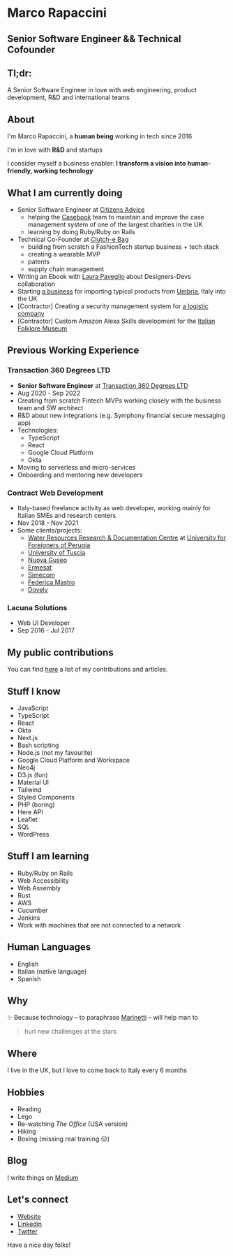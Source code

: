 # Marco Rapaccini
## Senior Software Engineer && Technical Cofounder
## Tl;dr:
A Senior Software Engineer in love with web engineering, product development, R&D and international teams

## About
I'm Marco Rapaccini, a **human being** working in tech since 2016

I'm in love with **R&D** and startups

I consider myself a business enabler: **I transform a vision into human-friendly, working technology**

## What I am currently doing
* Senior Software Engineer at [Citizens Advice](https://citizensadvice.org.uk)
  * helping the [Casebook](https://wearecitizensadvice.org.uk/casebook-an-intro-to-whats-been-happening-and-why-4b33b3ea31e4)
team to maintain and improve the case management system of one of the largest charities in the UK
  * learning by doing Ruby/Ruby on Rails
* Technical Co-Founder at [Clutch-e Bag](https://www.clutchebag.com)
  * building from scratch a FashionTech startup business + tech stack
  * creating a wearable MVP
  * patents
  * supply chain management
* Writing an Ebook with [Laura Paveglio](https://readthefmanual.it/) about Designers-Devs collaboration
* Starting [a business](https://umbriagreenheart.co.uk/) for importing typical products from [Umbria](https://www.youtube.com/watch?v=4Do5DQ2R2Po), Italy
into the UK
* [Contractor] Creating a security management system for [a logistic company](https://www.lte-group.eu/en/Contact/LTE-Italia-Srl.htm)
* [Contractor] Custom Amazon Alexa Skills development for the [Italian Folklore Museum](https://museoimmaginario.net/immaginario/en/)

## Previous Working Experience
### Transaction 360 Degrees LTD
* **Senior Software Engineer** at [Transaction 360 Degrees LTD](https://t360degrees.com)
* Aug 2020 - Sep 2022
* Creating from scratch Fintech MVPs working closely with the business team and SW architect 
* R&D about new integrations (e.g. Symphony financial secure messaging app)
* Technologies:
  * TypeScript
  * React
  * Google Cloud Platform
  * Okta
* Moving to serverless and micro-services
* Onboarding and mentoring new developers
### Contract Web Development
* Italy-based freelance activity as web developer, working mainly for Italian SMEs and research centers
* Nov 2018 - Nov 2021
* Some clients/projects:
  * [Water Resources Research & Documentation Centre](https://warredoc-unistrapg.org/en/)
at [University for Foreigners of Perugia](https://www.unistrapg.it/en)
  * [University of Tuscia](https://unitusorienta.unitus.it/en/homepage/)
  * [Nuova Guseo](https://www.nuovaguseo.eu/en/)
  * [Ermesat](https://www.sabaerospace.it/ermesat/)
  * [Simecom](https://www.simecom.it/)
  * [Federica Mastro](https://dottoressamastro.com/)
  * [Dovely](https://dovely.it/?lang=en)
### Lacuna Solutions
* Web UI Developer
* Sep 2016 - Jul 2017

## My public contributions
You can find [here](https://github.com/rapaccinim/rapaccinim/blob/main/public-contributions/marco-rapaccini-public-contributions.md)
a list of my contributions and articles.

## Stuff I know
* JavaScript
* TypeScript
* React
* Okta
* Next.js
* Bash scripting
* Node.js (not my favourite)
* Google Cloud Platform and Workspace
* Neo4j
* D3.js (fun)
* Material UI
* Tailwind
* Styled Components
* PHP (boring)
* Here API
* Leaflet
* SQL
* WordPress

## Stuff I am learning
* Ruby/Ruby on Rails
* Web Accessibility
* Web Assembly
* Rust
* AWS
* Cucumber
* Jenkins
* Work with machines that are not connected to a network

## Human Languages
* English
* Italian (native language)
* Spanish

## Why
✨ Because technology – to paraphrase [Marinetti](https://www.youtube.com/watch?v=YFPIP9NxU30) –
will help man to
> hurl new challenges at the stars

## Where
I live in the UK, but I love to come back to Italy every 6 months

## Hobbies
* Reading
* Lego
* Re-watching _The Office_ (USA version)
* Hiking
* Boxing (missing real training 😔)

## Blog
I write things on [Medium](https://rapaccinim.medium.com/)

## Let's connect
* [Website](https://www.webproduct.dev/)
* [Linkedin](https://www.linkedin.com/in/marco-rapaccini/?locale=en_US)
* [Twitter](https://twitter.com/RapacciniM)

Have a nice day folks!
